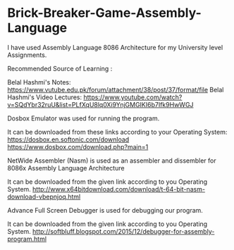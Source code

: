 # Brick-Breaker-Game-Assembly-Language


I have used Assembly Language 8086 Architecture for my University level Assignments.



Recommended Source of Learning :

  Belal Hashmi's Notes: 
  https://www.vutube.edu.pk/forum/attachment/38/post/37/format/file
  Belal Hashmi's Video Lectures:
  https://www.youtube.com/watch?v=SQdYbr32ruU&list=PLfXqU8lq0Xi9YnjGMGIKI6b7Ifk9HwWGJ
  
  
  
Dosbox Emulator was used for running the program.

It can be downloaded from these links according to your Operating System:
https://dosbox.en.softonic.com/download
https://www.dosbox.com/download.php?main=1



NetWide Assembler (Nasm) is used as an assembler and dissembler for 8086x Assembly Language Architecture

  It can be downloaded from the given link according to you Operating System.
  http://www.x64bitdownload.com/download/t-64-bit-nasm-download-vbepnjoq.html
  
  
  
Advance Full Screen Debugger is used for debugging our program.

  It can be downloaded from the given link according to you Operating System.
  http://softbluff.blogspot.com/2015/12/debugger-for-assembly-program.html
